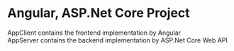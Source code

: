 # Angular, ASP.Net Core Project

AppClient contains the frontend implementation by Angular  
AppServer contains the backend implementation by ASP.Net Core Web API
